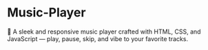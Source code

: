 # Music-Player
🎵 A sleek and responsive music player crafted with HTML, CSS, and JavaScript — play, pause, skip, and vibe to your favorite tracks.
